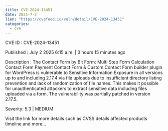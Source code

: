 ```yaml
---
title: CVE-2024-13451
date: 2025-7-2
lien: "https://cvefeed.io/vuln/detail/CVE-2024-13451"
categories:
  - cve
---
```


CVE ID : CVE-2024-13451

Published :  July 2
2025
6:15 a.m. | 3 hours
15 minutes ago

Description : The Contact Form by Bit Form: Multi Step Form
Calculation Contact Form
Payment Contact Form & Custom Contact Form builder plugin for WordPress is vulnerable to Sensitive Information Exposure in all versions up to
and including
2.17.4 via file uploads due to insufficient directory listing prevention and lack of randomization of file names. This makes it possible for unauthenticated attackers to extract sensitive data including files uploaded via a form. The vulnerability was partially patched in version 2.17.5.

Severity: 5.3 | MEDIUM

Visit the link for more details
such as CVSS details
affected products
timeline
and more...
